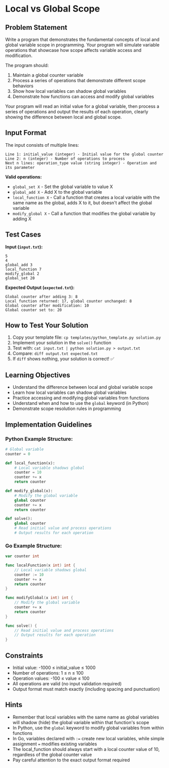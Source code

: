 # Local vs Global Scope

## Problem Statement

Write a program that demonstrates the fundamental concepts of local and global variable scope in programming. Your program will simulate variable operations that showcase how scope affects variable access and modification.

The program should:
1. Maintain a global counter variable
2. Process a series of operations that demonstrate different scope behaviors
3. Show how local variables can shadow global variables
4. Demonstrate how functions can access and modify global variables

Your program will read an initial value for a global variable, then process a series of operations and output the results of each operation, clearly showing the difference between local and global scope.

## Input Format

The input consists of multiple lines:
```
Line 1: initial_value (integer) - Initial value for the global counter
Line 2: n (integer) - Number of operations to process
Next n lines: operation_type value (string integer) - Operation and its parameter
```

**Valid operations:**
- `global_set X` - Set the global variable to value X
- `global_add X` - Add X to the global variable
- `local_function X` - Call a function that creates a local variable with the same name as the global, adds X to it, but doesn't affect the global variable
- `modify_global X` - Call a function that modifies the global variable by adding X

## Test Cases
**Input (`input.txt`):**
```
5
4
global_add 3
local_function 7
modify_global 2
global_set 20
```

**Expected Output (`expected.txt`):**
```
Global counter after adding 3: 8
Local function returned: 17, global counter unchanged: 8
Global counter after modification: 10
Global counter set to: 20
```

## How to Test Your Solution
1. Copy your template file: `cp templates/python_template.py solution.py`
2. Implement your solution in the `solve()` function
3. Test with: `cat input.txt | python solution.py > output.txt`
4. Compare: `diff output.txt expected.txt`
5. If `diff` shows nothing, your solution is correct! ✅

## Learning Objectives
- Understand the difference between local and global variable scope
- Learn how local variables can shadow global variables
- Practice accessing and modifying global variables from functions
- Understand when and how to use the `global` keyword (in Python)
- Demonstrate scope resolution rules in programming

## Implementation Guidelines
### Python Example Structure:
```python
# Global variable
counter = 0

def local_function(x):
    # Local variable shadows global
    counter = 10
    counter += x
    return counter

def modify_global(x):
    # Modify the global variable
    global counter
    counter += x
    return counter

def solve():
    global counter
    # Read initial value and process operations
    # Output results for each operation
```

### Go Example Structure:
```go
var counter int

func localFunction(x int) int {
    // Local variable shadows global
    counter := 10
    counter += x
    return counter
}

func modifyGlobal(x int) int {
    // Modify the global variable
    counter += x
    return counter
}

func solve() {
    // Read initial value and process operations
    // Output results for each operation
}
```

## Constraints
- Initial value: -1000 ≤ initial_value ≤ 1000
- Number of operations: 1 ≤ n ≤ 100
- Operation values: -100 ≤ value ≤ 100
- All operations are valid (no input validation required)
- Output format must match exactly (including spacing and punctuation)

## Hints
- Remember that local variables with the same name as global variables will shadow (hide) the global variable within that function's scope
- In Python, use the `global` keyword to modify global variables from within functions
- In Go, variables declared with `:=` create new local variables, while simple assignment `=` modifies existing variables
- The local_function should always start with a local counter value of 10, regardless of the global counter value
- Pay careful attention to the exact output format required
